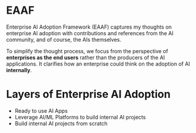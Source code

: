 # EAAF
Enterprise AI Adoption Framework (EAAF) captures my thoughts on enterprise AI adoption with contributions and references from the AI community, and of course, the AIs themselves. 

To simplify the thought process, we focus from the perspective of **enterprises as the end users** rather than the producers of the AI applications. It clarifies how an enterprise could think on the adoption of AI **internally**. 

# Layers of Enterprise AI Adoption
- Ready to use AI Apps
- Leverage AI/ML Platforms to build internal AI projects
- Build internal AI projects from scratch
